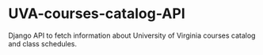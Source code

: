 # UVA-courses-catalog-API
Django API to fetch information about University of Virginia courses catalog and class schedules.
